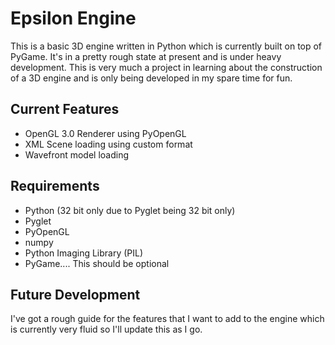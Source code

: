 Epsilon Engine
==============

This is a basic 3D engine written in Python which is currently built on top of PyGame.  It's in a pretty rough state at present and is under heavy development.  This is very much a project in learning about the construction of a 3D engine and is only being developed in my spare time for fun.

Current Features
----------------
- OpenGL 3.0 Renderer using PyOpenGL
- XML Scene loading using custom format
- Wavefront model loading

Requirements
----------------
- Python (32 bit only due to Pyglet being 32 bit only)
- Pyglet
- PyOpenGL
- numpy
- Python Imaging Library (PIL)
- PyGame.... This should be optional

Future Development
------------------
I've got a rough guide for the features that I want to add to the engine which is currently very fluid so I'll update this as I go.


